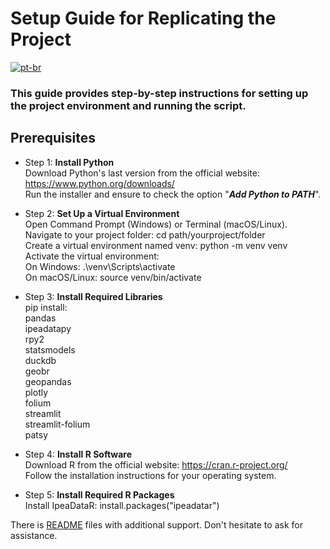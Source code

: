 # Setup Guide for Replicating the Project

[![pt-br](https://img.shields.io/badge/lang-pt--br-green.svg)](https://github.com/puffdapaz/pythonIPEA/blob/main/SETUP.pt-BR.md)

### This guide provides step-by-step instructions for setting up the project environment and running the script.

## Prerequisites
- Step 1: **Install Python**<br/>
Download Python's last version from the official website: https://www.python.org/downloads/<br/>
Run the installer and ensure to check the option "**_Add Python to PATH_**". <br/>

- Step 2: **Set Up a Virtual Environment**<br/>
Open Command Prompt (Windows) or Terminal (macOS/Linux). <br/>
Navigate to your project folder: cd path/yourproject/folder <br/>
Create a virtual environment named venv: python -m venv venv <br/>
Activate the virtual environment: <br/>
    On Windows: .\venv\Scripts\activate <br/>
    On macOS/Linux: source venv/bin/activate <br/>

- Step 3: **Install Required Libraries**<br/>
pip install:<br/>
pandas<br/>
ipeadatapy<br/>
rpy2<br/>
statsmodels<br/>
duckdb<br/>
geobr<br/>
geopandas<br/>
plotly<br/>
folium<br/>
streamlit<br/>
streamlit-folium<br/>
patsy<br/>

- Step 4: **Install R Software**<br/>
Download R from the official website: https://cran.r-project.org/ <br/>
Follow the installation instructions for your operating system. <br/>

- Step 5: **Install Required R Packages**<br/>
Install IpeaDataR: install.packages("ipeadatar") <br/>

There is [README](https://github.com/puffdapaz/pythonIPEA/blob/main/README.en-US.md) files with additional support. Don't hesitate to ask for assistance. <br/>

